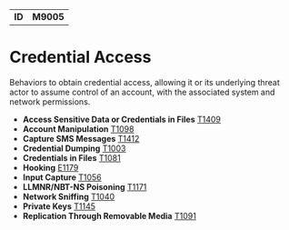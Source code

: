 |||
|--|-----|
|**ID**|**M9005**|

# Credential Access
Behaviors to obtain credential access, allowing it or its underlying threat actor to assume control of an account, with the associated system and network permissions.

* **Access Sensitive Data or Credentials in Files** [T1409](https://github.com/MBCProject/mbc-markdown/blob/master/collection/access-sensitive-data.md)
* **Account Manipulation** [T1098](https://github.com/MBCProject/mbc-markdown/blob/master/credential-access/acct-manipulate.md)
* **Capture SMS Messages** [T1412](https://github.com/MBCProject/mbc-markdown/blob/master/collection/capture-sms.md)
* **Credential Dumping** [T1003](https://github.com/MBCProject/mbc-markdown/blob/master/credential-access/credential-dump.md)
* **Credentials in Files** [T1081](https://github.com/MBCProject/mbc-markdown/blob/master/credential-access/credentials-in-files.md)
* **Hooking** [E1179](https://github.com/MBCProject/mbc-markdown/blob/master/credential-access/hooking.md)
* **Input Capture** [T1056](https://github.com/MBCProject/mbc-markdown/blob/master/collection/input-capture.md)
* **LLMNR/NBT-NS Poisoning** [T1171](https://github.com/MBCProject/mbc-markdown/blob/master/credential-access/LLMNR-poison.md)
* **Network Sniffing** [T1040](https://github.com/MBCProject/mbc-markdown/blob/master/discovery/network-sniff.md)
* **Private Keys** [T1145](https://github.com/MBCProject/mbc-markdown/blob/master/credential-access/private-keys.md)
* **Replication Through Removable Media** [T1091](https://github.com/MBCProject/mbc-markdown/blob/master/credential-access/replicate-remove-media.md)
